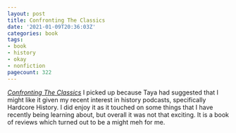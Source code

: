 ```yaml
---
layout: post
title: Confronting The Classics
date: '2021-01-09T20:36:03Z'
categories: book
tags:
- book
- history
- okay
- nonfiction
pagecount: 322
---
```


[*Confronting The Classics*][book-amaz] I picked up because Taya had suggested that I might like it
given my recent interest in history podcasts, specifically Hardcore History. I did enjoy it as it
touched on some things that I have recently being learning about, but overall it was not that
exciting. It is a book of reviews which turned out to be a might meh for me.

[book-amaz]:      https://www.amazon.com/Confronting-Classics-Traditions-Adventures-Innovations-ebook/dp/B00COQ6XLI
